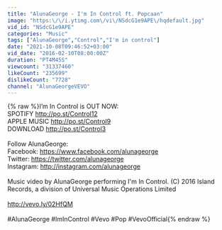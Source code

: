 ```yaml
---
title: "AlunaGeorge - I'm In Control ft. Popcaan"
image: "https:\/\/i.ytimg.com\/vi\/NSdcG1e9APE\/hqdefault.jpg"
vid_id: "NSdcG1e9APE"
categories: "Music"
tags: ["AlunaGeorge","Control","I'm in control"]
date: "2021-10-08T09:46:52+03:00"
vid_date: "2016-02-10T08:00:00Z"
duration: "PT4M45S"
viewcount: "31337460"
likeCount: "235699"
dislikeCount: "7728"
channel: "AlunaGeorgeVEVO"
---
```

{% raw %}I’m In Control is OUT NOW:<br />SPOTIFY <a rel="nofollow" target="blank" href="http://po.st/Control12">http://po.st/Control12</a><br />APPLE MUSIC <a rel="nofollow" target="blank" href="http://po.st/Control9">http://po.st/Control9</a><br />DOWNLOAD <a rel="nofollow" target="blank" href="http://po.st/Control3">http://po.st/Control3</a><br /><br />Follow AlunaGeorge:<br />Facebook: <a rel="nofollow" target="blank" href="https://www.facebook.com/alunageorge">https://www.facebook.com/alunageorge</a><br />Twitter: <a rel="nofollow" target="blank" href="https://twitter.com/alunageorge">https://twitter.com/alunageorge</a><br />Instagram: <a rel="nofollow" target="blank" href="http://instagram.com/alunageorge">http://instagram.com/alunageorge</a> <br /><br />Music video by AlunaGeorge performing I'm In Control. (C) 2016 Island Records, a division of Universal Music Operations Limited<br /><br /><a rel="nofollow" target="blank" href="http://vevo.ly/02HfQM">http://vevo.ly/02HfQM</a><br /><br />#AlunaGeorge #ImInControl #Vevo #Pop #VevoOfficial{% endraw %}
